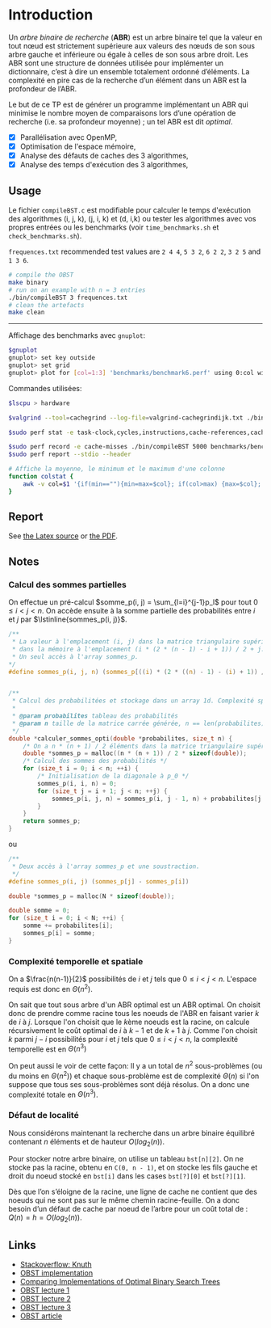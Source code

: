 # Introduction

Un _arbre binaire de recherche_ (**ABR**) est un arbre binaire tel que la valeur en tout nœud est strictement supérieure aux valeurs des nœuds de son sous arbre gauche et inférieure ou égale à celles de son sous arbre droit.
Les ABR sont une structure de données utilisée pour implémenter un dictionnaire, c’est à dire un ensemble totalement ordonné d’éléments. La complexité en pire cas de la recherche d’un élément dans un ABR est la profondeur de l’ABR.

Le but de ce TP est de générer un programme implémentant un ABR qui minimise le nombre moyen de
comparaisons lors d’une opération de recherche (i.e. sa profondeur moyenne) ; un tel ABR est dit _optimal_.

- [x] Parallélisation avec OpenMP,
- [x] Optimisation de l'espace mémoire,
- [x] Analyse des défauts de caches des 3 algorithmes,
- [x] Analyse des temps d'exécution des 3 algorithmes,

## Usage

Le fichier `compileBST.c` est modifiable pour calculer le temps d'exécution des algorithmes (i, j, k), (j, i, k) et (d, i,k) ou tester les algorithmes avec vos propres entrées ou les benchmarks (voir `time_benchmarks.sh` et `check_benchmarks.sh`).

`frequences.txt` recommended test values are `2 4 4`, `5 3 2`, `6 2 2`, `3 2 5` and `1 3 6`. 

```bash
# compile the OBST
make binary
# run on an example with n = 3 entries
./bin/compileBST 3 frequences.txt
# clean the artefacts
make clean
```

---

Affichage des benchmarks avec `gnuplot`:

```bash
$gnuplot
gnuplot> set key outside
gnuplot> set grid
gnuplot> plot for [col=1:3] 'benchmarks/benchmark6.perf' using 0:col with yerrorlines
```

Commandes utilisées:

```bash
$lscpu > hardware

$valgrind --tool=cachegrind --log-file=valgrind-cachegrindijk.txt ./bin/compileBST 5000 benchmarks/benchmark6.in

$sudo perf stat -e task-clock,cycles,instructions,cache-references,cache-misses,L1-dcache-loads,L1-dcache-load-misses ./bin/compileBST 5000 benchmarks/benchmark6.in

$sudo perf record -e cache-misses ./bin/compileBST 5000 benchmarks/benchmark6.in
$sudo perf report --stdio --header

# Affiche la moyenne, le minimum et le maximum d'une colonne
function colstat {
	awk -v col=$1 '{if(min==""){min=max=$col}; if(col>max) {max=$col}; if($col<min) {min=$col}; total+=$col; count+=1} END {print "avg " total/count," | max "max," | min " min}' $2;
}
```

## Report

See [the Latex source](rapport/rapport_tp1.tex) or [the PDF](rapport/rapport_tp1.pdf).

## Notes

### Calcul des sommes partielles
On effectue un pré-calcul $somme_p(i, j) = \sum_{l=i}^{j-1}p_l$ pour tout $0 \leq i < j < n$. On accède ensuite à la somme partielle des probabilités entre $i$ et $j$ par $\lstinline{sommes_p(i, j)}$.

```C
/** 
 * La valeur à l'emplacement (i, j) dans la matrice triangulaire supérieure se trouve 
 * dans la mémoire à l'emplacement (i * (2 * (n - 1) - i + 1)) / 2 + j.
 * Un seul accès à l'array sommes_p.
*/
#define sommes_p(i, j, n) (sommes_p[((i) * (2 * ((n) - 1) - (i) + 1)) / 2 + (j)])


/**
 * Calcul des probabilitées et stockage dans un array 1d. Complexité spatiale et temporelle en O((n * (n + 1)) / 2).
 *
 * @param probabilites tableau des probabilités
 * @param n taille de la matrice carrée générée, n == len(probabilites) + 1
 */
double *calculer_sommes_opti(double *probabilites, size_t n) {
    /* On a n * (n + 1) / 2 éléments dans la matrice triangulaire supérieure avec la diagonale centrale nulle */
    double *sommes_p = malloc((n * (n + 1)) / 2 * sizeof(double));
    /* Calcul des sommes des probabilités */
    for (size_t i = 0; i < n; ++i) {
        /* Initialisation de la diagonale à p_0 */
        sommes_p(i, i, n) = 0;
        for (size_t j = i + 1; j < n; ++j) {
            sommes_p(i, j, n) = sommes_p(i, j - 1, n) + probabilites[j - 1];
        }
    }
    return sommes_p;
}
```
ou
```C
/**
 * Deux accès à l'array sommes_p et une soustraction.
 */
#define sommes_p(i, j) (sommes_p[j] - sommes_p[i])

double *sommes_p = malloc(N * sizeof(double));

double somme = 0;
for (size_t i = 0; i < N; ++i) {
	somme += probabilites[i];
	sommes_p[i] = somme;
}
```

### Complexité temporelle et spatiale
On a $\frac{n(n-1)}{2}$ possibilités de $i$ et $j$ tels que $0 \leq i < j < n$. L'espace requis est donc en $\Theta(n^2)$.

On sait que tout sous arbre d'un ABR optimal est un ABR optimal. On choisit donc de prendre comme racine tous les noeuds de l'ABR en faisant varier $k$ de $i$ à $j$. Lorsque l'on choisit que le $k$ème noeuds est la racine, on calcule récursivement le coût optimal de $i$ à $k - 1$ et de $k + 1$ à $j$. Comme l'on choisit $k$ parmi $j - i$ possibilités pour $i$ et $j$ tels que $0 \leq i < j < n$, la complexité temporelle est en $\Theta(n^3)$

On peut aussi le voir de cette façon:
Il y a un total de $n^2$ sous-problèmes (ou du moins en $\Theta(n^2)$) et chaque sous-problème est de complexité $\Theta(n)$ si l'on suppose que tous ses sous-problèmes sont déjà résolus. On a donc une complexité totale en $\Theta(n^3)$.

### Défaut de localité 

Nous considérons maintenant la recherche dans un arbre binaire équilibré contenant
$n$ éléments et de hauteur $O(log_2(n))$.

Pour stocker notre arbre binaire, on utilise un tableau `bst[n][2]`. On ne stocke pas la racine, obtenu en `C(0, n - 1)`, et on stocke les fils gauche et droit du noeud stocké en `bst[i]` dans les cases `bst[?][0]` et `bst[?][1]`.

Dès que l’on s’éloigne de la racine, une ligne de cache ne contient que des noeuds qui ne sont pas sur le même chemin racine-feuille. On a donc besoin d’un défaut de cache par noeud de l’arbre pour un coût total de : $Q(n) = h = O(log_2(n))$.

## Links

- [Stackoverflow: Knuth](https://stackoverflow.com/questions/16987670/dynamic-programming-why-knuths-improvement-to-optimal-binary-search-tree-on2)
- [OBST implementation](https://github.com/titu1994/Optimal-Binary-Search-Tree/blob/master/Optimal%20Binary%20Search%20Tree/src/Optimal%20Binary%20Search%20Tree.c)
- [Comparing Implementations of Optimal Binary Search Trees](https://www.eecs.tufts.edu/~aloupis/comp150/projects/Cori_Jacoby_Alex_King_Final_Report_v2.pdf)
- [OBST lecture 1](https://web.eecs.utk.edu/~leparker/Courses/CS581-spring14/Lectures/7-Jan-30-Opt-Binary-Search-no-answers.pdf)
- [OBST lecture 2](https://blogs.asarkar.com/assets/docs/algorithms-curated/Optimal%20BST%20-%20Carnegie%20Mellon%20University.pdf)
- [OBST lecture 3](https://student.cs.uwaterloo.ca/~cs466/Old_courses/F03/3-optimal_search_trees.pdf)
- [OBST article](http://www.euroinformatica.ro/documentation/programming/!!!Algorithms_CORMEN!!!/DDU0091.html)
